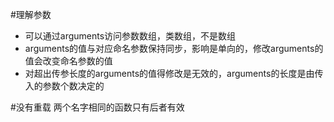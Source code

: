 #理解参数
*    可以通过arguments访问参数数组，类数组，不是数组
*    arguments的值与对应命名参数保持同步，影响是单向的，修改arguments的值会改变命名参数的值
*    对超出传参长度的arguments的值得修改是无效的，arguments的长度是由传入的参数个数决定的

#没有重载
两个名字相同的函数只有后者有效